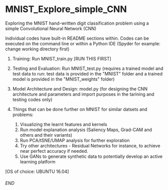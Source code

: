 # MNIST_Explore_simple_CNN
Exploring the MNIST hand-written digit classification problem using a simple Convolutional Neural Network (CNN)

Individual codes have built-in README sections within. Codes can be executed on the command line or within a Python IDE (Spyder for example: change working directory first)

1. Training: Run MNIST_train.py [RUN THIS FIRST]
2. Testing and Evaluation: Run MNIST_test.py (requires a trained model and test data to run: test data is provided in the "MNIST" folder and a trained model is provided in the "MNIST_weights" folder)

3. Model Architecture and Design: model.py (for designing the CNN architecture and parameters and import purposes in the tarining and testing codes only)

4. Things that can be done further on MNIST for similar datsets and problems:
	1. Visualizing the learnt features and kernels
	2. Run model explanation analysis (Saliency Maps, Grad-CAM and others and their variants)
	3. Run PCA/tSNE/UMAP analysis for further exploration
	4. Try other architectures - Residual Networks for instance, to achieve near perfect accuracy if needed.
	5. Use GANs to generate synthetic data to potentially develop an active learning platform

[OS of choice: UBUNTU 16.04]

###### END ######
